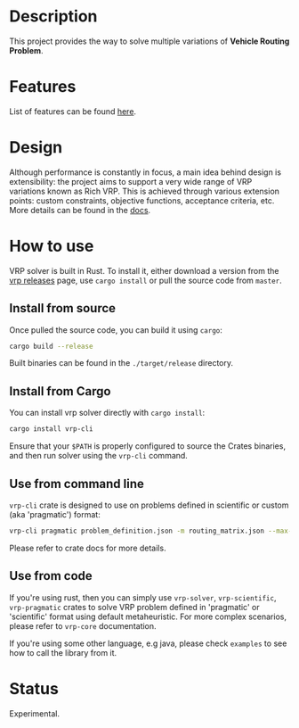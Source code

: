 # Description

This project provides the way to solve multiple variations of **Vehicle Routing Problem**.


# Features

List of features can be found [here](https://github.com/reinterpretcat/vrp).


# Design

Although performance is constantly in focus, a main idea behind design is extensibility: the project
aims to support a very wide range of VRP variations known as Rich VRP. This is achieved through
various extension points: custom constraints, objective functions, acceptance criteria, etc.
More details can be found in the [docs](https://github.com/reinterpretcat/vrp).


# How to use

VRP solver is built in Rust. To install it, either download a version from the [vrp releases](https://github.com/reinterpretcat/vrp/releases)
page, use `cargo install` or pull the source code from `master`.

## Install from source

Once pulled the source code, you can build it using `cargo`:

```bash
cargo build --release
```

Built binaries can be found in the `./target/release` directory.

## Install from Cargo

You can install vrp solver directly with `cargo install`:

```bash
cargo install vrp-cli
```

Ensure that your `$PATH` is properly configured to source the Crates binaries, and then run solver using the `vrp-cli` command.

## Use from command line

`vrp-cli` crate is designed to use on problems defined in scientific or custom (aka 'pragmatic') format:

```bash
vrp-cli pragmatic problem_definition.json -m routing_matrix.json --max-generations=1000`
```

Please refer to crate docs for more details.

## Use from code

If you're using rust, then you can simply use `vrp-solver`, `vrp-scientific`, `vrp-pragmatic` crates to solve VRP problem
defined in 'pragmatic' or 'scientific' format using default metaheuristic. For more complex scenarios, please refer to
`vrp-core` documentation.

If you're using some other language, e.g java, please check `examples` to see how to call the library from it.


# Status

Experimental.
